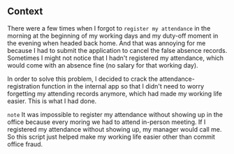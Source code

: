 ## Context
There were a few times when I forgot to `register my attendance` in the morning at the beginning of my working days and my duty-off moment in the evening when headed back home. And that was annoying for me because I had to submit the application to cancel the false absence records. Sometimes I might not notice that I hadn't registered my attendance, which would come with an absence fine (no salary for that working day).

In order to solve this problem, I decided to crack the attendance-registration function in the internal app so that I didn't need to worry forgetting my attending records anymore, which had made my working life easier. This is what I had done.

`note` It was impossible to register my attendance without showing up in the office because every moring we had to attend in-person meeting. If I registered my attendance without showing up, my manager would call me. So this script just helped make my working life easier other than commit office fraud.
